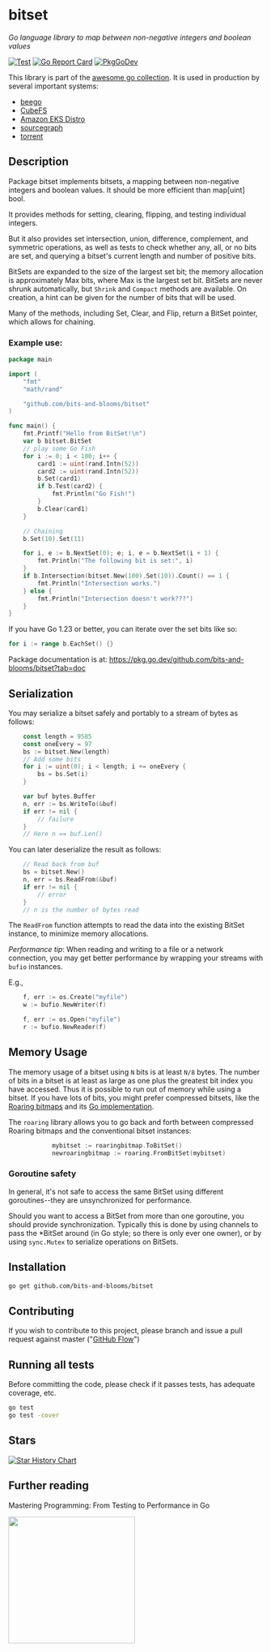 # bitset

*Go language library to map between non-negative integers and boolean values*

[![Test](https://github.com/bits-and-blooms/bitset/workflows/Test/badge.svg)](https://github.com/willf/bitset/actions?query=workflow%3ATest)
[![Go Report Card](https://goreportcard.com/badge/github.com/willf/bitset)](https://goreportcard.com/report/github.com/willf/bitset)
[![PkgGoDev](https://pkg.go.dev/badge/github.com/bits-and-blooms/bitset?tab=doc)](https://pkg.go.dev/github.com/bits-and-blooms/bitset?tab=doc)


This library is part of the [awesome go collection](https://github.com/avelino/awesome-go). It is used in production by several important systems:

* [beego](https://github.com/beego/beego)
* [CubeFS](https://github.com/cubefs/cubefs)
* [Amazon EKS Distro](https://github.com/aws/eks-distro)
* [sourcegraph](https://github.com/sourcegraph/sourcegraph-public-snapshot)
* [torrent](https://github.com/anacrolix/torrent)


## Description

Package bitset implements bitsets, a mapping between non-negative integers and boolean values.
It should be more efficient than map[uint] bool.

It provides methods for setting, clearing, flipping, and testing individual integers.

But it also provides set intersection, union, difference, complement, and symmetric operations, as well as tests to check whether any, all, or no bits are set, and querying a bitset's current length and number of positive bits.

BitSets are expanded to the size of the largest set bit; the memory allocation is approximately Max bits, where Max is the largest set bit. BitSets are never shrunk automatically, but `Shrink` and `Compact` methods are available. On creation, a hint can be given for the number of bits that will be used.

Many of the methods, including Set, Clear, and Flip, return a BitSet pointer, which allows for chaining.

### Example use:

```go
package main

import (
	"fmt"
	"math/rand"

	"github.com/bits-and-blooms/bitset"
)

func main() {
	fmt.Printf("Hello from BitSet!\n")
	var b bitset.BitSet
	// play some Go Fish
	for i := 0; i < 100; i++ {
		card1 := uint(rand.Intn(52))
		card2 := uint(rand.Intn(52))
		b.Set(card1)
		if b.Test(card2) {
			fmt.Println("Go Fish!")
		}
		b.Clear(card1)
	}

	// Chaining
	b.Set(10).Set(11)

	for i, e := b.NextSet(0); e; i, e = b.NextSet(i + 1) {
		fmt.Println("The following bit is set:", i)
	}
	if b.Intersection(bitset.New(100).Set(10)).Count() == 1 {
		fmt.Println("Intersection works.")
	} else {
		fmt.Println("Intersection doesn't work???")
	}
}
```

If you have Go 1.23 or better, you can iterate over the set bits like so:

```go
for i := range b.EachSet() {}
```



Package documentation is at: https://pkg.go.dev/github.com/bits-and-blooms/bitset?tab=doc

## Serialization


You may serialize a bitset safely and portably to a stream
of bytes as follows:
```Go
    const length = 9585
	const oneEvery = 97
	bs := bitset.New(length)
	// Add some bits
	for i := uint(0); i < length; i += oneEvery {
		bs = bs.Set(i)
	}

	var buf bytes.Buffer
	n, err := bs.WriteTo(&buf)
	if err != nil {
		// failure
	}
	// Here n == buf.Len()
```
You can later deserialize the result as follows:

```Go
	// Read back from buf
	bs = bitset.New()
	n, err = bs.ReadFrom(&buf)
	if err != nil {
		// error
	}
	// n is the number of bytes read
```

The `ReadFrom` function attempts to read the data into the existing
BitSet instance, to minimize memory allocations.


*Performance tip*: 
When reading and writing to a file or a network connection, you may get better performance by 
wrapping your streams with `bufio` instances.

E.g., 
```Go
	f, err := os.Create("myfile")
	w := bufio.NewWriter(f)
```
```Go
	f, err := os.Open("myfile")
	r := bufio.NewReader(f)
```

## Memory Usage

The memory usage of a bitset using `N` bits is at least `N/8` bytes. The number of bits in a bitset is at least as large as one plus the greatest bit index you have accessed. Thus it is possible to run out of memory while using a bitset. If you have lots of bits, you might prefer compressed bitsets, like the [Roaring bitmaps](https://roaringbitmap.org) and its [Go implementation](https://github.com/RoaringBitmap/roaring).

The `roaring` library allows you to go back and forth between compressed Roaring bitmaps and the conventional bitset instances:
```Go
			mybitset := roaringbitmap.ToBitSet()
			newroaringbitmap := roaring.FromBitSet(mybitset)
```


### Goroutine safety

In general, it's not safe to access the same BitSet using different goroutines--they are unsynchronized for performance.

Should you want to access a BitSet from more than one goroutine, you should provide synchronization. Typically this is done by using channels to pass the *BitSet around (in Go style; so there is only ever one owner), or by using `sync.Mutex` to serialize operations on BitSets.

## Installation

```bash
go get github.com/bits-and-blooms/bitset
```

## Contributing

If you wish to contribute to this project, please branch and issue a pull request against master ("[GitHub Flow](https://guides.github.com/introduction/flow/)")

## Running all tests

Before committing the code, please check if it passes tests, has adequate coverage, etc.
```bash
go test
go test -cover
```

## Stars


[![Star History Chart](https://api.star-history.com/svg?repos=bits-and-blooms/bitset&type=Date)](https://www.star-history.com/#bits-and-blooms/bitset&Date)

## Further reading

<p>Mastering Programming: From Testing to Performance in Go</p>
<div><a href="https://www.amazon.com/dp/B0FMPGSWR5"><img style="margin-left: auto; margin-right: auto;" src="https://m.media-amazon.com/images/I/61feneHS7kL._SL1499_.jpg" alt="" width="250px" /></a></div>
